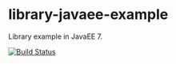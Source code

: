 # library-javaee-example
Library example in JavaEE 7.

[![Build Status](https://travis-ci.org/DarkoDoko/library-javaee-example.svg?branch=master)](https://travis-ci.org/DarkoDoko/library-javaee-example)
